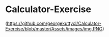 # Calculator-Exercise
(https://github.com/georgekuttycl/Calculator-Exercise/blob/master/Assets/images/img.PNG)
